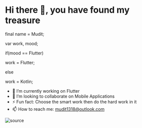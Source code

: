 # Hi there 👋, you have found my treasure 

final name = Mudit;

var work, mood;

if(mood == Flutter)

work = Flutter;

else

work = Kotlin;



- 🔭 I’m currently working on Flutter
- 👯 I’m looking to collaborate on Mobile Applications
- ⚡ Fun fact: Choose the smart work then do the hard work in it
- 📫 How to reach me: mudit1318@outlook.com








![source](https://user-images.githubusercontent.com/51445048/95010274-8cd1c580-0645-11eb-87a7-3a13f14af549.gif)
<!--
**Deadlegend1321/Deadlegend1321** is a ✨ _special_ ✨ repository because its `README.md` (this file) appears on your GitHub profile.



- 🔭 I’m currently working on Flutter
- 🌱 I’m currently learning ...
- 👯 I’m looking to collaborate on ...
- 🤔 I’m looking for help with ...
- 💬 Ask me about ...
- 📫 How to reach me: ...
- 😄 Pronouns: ...
- ⚡ Fun fact: ...
-->
